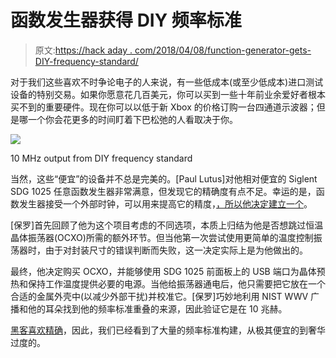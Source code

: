 # 函数发生器获得 DIY 频率标准

> 原文:[https://hack aday . com/2018/04/08/function-generator-gets-DIY-frequency-standard/](https://hackaday.com/2018/04/08/function-generator-gets-diy-frequency-standard/)

对于我们这些喜欢不时争论电子的人来说，有一些低成本(或至少低成本)进口测试设备的特别交易。如果你愿意花几百美元，你可以买到一些十年前业余爱好者根本买不到的重要硬件。现在你可以以低于新 Xbox 的价格订购一台四通道示波器；但是哪一个你会花更多的时间盯着下巴松弛的人看取决于你。

[![](../Images/48084a73bbbeafc665e0b7813225f349.png)](https://hackaday.com/wp-content/uploads/2018/04/freqstnd_detail.jpg)

10 MHz output from DIY frequency standard

当然，这些“便宜”的设备并不总是完美的。[Paul Lutus]对他相对便宜的 Siglent SDG 1025 任意函数发生器非常满意，但发现它的精确度有点不足。幸运的是，函数发生器接受一个外部时钟，可以用来提高它的精度，[，所以他决定建立一个](https://arachnoid.com/frequency_standard/)。

[保罗]首先回顾了他为这个项目考虑的不同选项，本质上归结为他是否想跳过恒温晶体振荡器(OCXO)所需的额外环节。但当他第一次尝试使用更简单的温度控制振荡器时，由于对封装尺寸的错误判断而失败，这一决定实际上是为他做出的。

最终，他决定购买 OCXO，并能够使用 SDG 1025 前面板上的 USB 端口为晶体预热和保持工作温度提供必要的电源。当他给振荡器通电后，他只需要把它放在一个合适的金属外壳中(以减少外部干扰)并校准它。[保罗]巧妙地利用 NIST WWV 广播和他的耳朵找到他的频率标准重叠的来源，因此验证它是在 10 兆赫。

[黑客喜欢精确](https://hackaday.com/2018/01/17/confessions-of-a-reformed-frequency-standard-nut/)，因此，我们已经看到了大量的频率标准构建，从极其便宜的到奢华过度的。